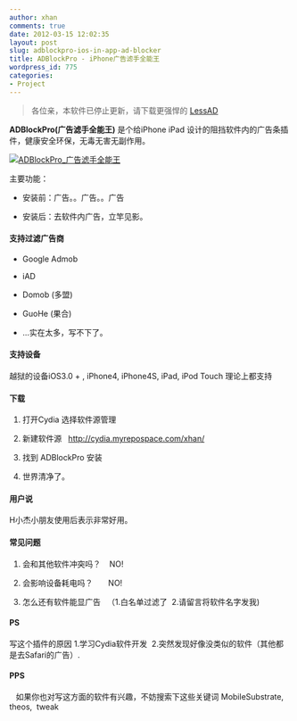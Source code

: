 ```yaml
---
author: xhan
comments: true
date: 2012-03-15 12:02:35
layout: post
slug: adblockpro-ios-in-app-ad-blocker
title: ADBlockPro - iPhone广告滤手全能王
wordpress_id: 775
categories:
- Project
---
```


> 各位亲，本软件已停止更新，请下载更强悍的 [LessAD](http://ixhan.com/project/lessad/) 


**ADBlockPro(广告滤手全能王)** 是个给iPhone iPad 设计的阻挡软件内的广告条插件，健康安全环保，无毒无害无副作用。

[![ADBlockPro_广告滤手全能王](http://ixhan.com/wp-content/uploads/2012/03/ADBlockPro_screenshot.png)](http://ixhan.com/wp-content/uploads/2012/03/ADBlockPro_screenshot.png)

主要功能：



	
  * 安装前：广告。。广告。。广告

	
  * 安装后：去软件内广告，立竿见影。




#### 支持过滤广告商





	
  * Google Admob

	
  * iAD

	
  * Domob (多盟)

	
  * GuoHe (果合)

	
  * ...实在太多，写不下了。




#### 支持设备


越狱的设备iOS3.0 + , iPhone4, iPhone4S, iPad, iPod Touch 理论上都支持


#### 下载








	
  1. 打开Cydia 选择软件源管理

	
  2. 新建软件源   http://cydia.myrepospace.com/xhan/

	
  3. 找到 ADBlockPro 安装

	
  4. 世界清净了。




#### 用户说


H小杰小朋友使用后表示非常好用。


#### 常见问题





	
  1. 会和其他软件冲突吗？    NO!

	
  2. 会影响设备耗电吗？       NO!

	
  3. 怎么还有软件能显广告   （1.白名单过滤了  2.请留言将软件名字发我)




#### PS


写这个插件的原因 1.学习Cydia软件开发  2.突然发现好像没类似的软件（其他都是去Safari的广告）.


#### PPS




   如果你也对写这方面的软件有兴趣，不妨搜索下这些关键词 MobileSubstrate, theos,  tweak



